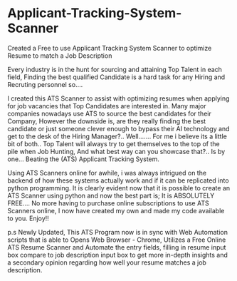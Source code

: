 # Applicant-Tracking-System-Scanner
Created a Free to use Applicant Tracking System Scanner to optimize Resume to match a Job Description

Every industry is in the hunt for sourcing and attaining Top Talent in each field, Finding the best qualified Candidate is a hard task for any Hiring and Recruting personnel so....

I created this ATS Scanner to assist with optimizing resumes when applying for job vacancies that Top Candidates are interested in. Many major companies nowadays use ATS to source the best candidates for their Company, However the downside is, are they really finding the best candidate or just someone clever enough to bypass their AI technology and get to the desk of the Hiring Manager?.. Well....... For me i believe its a little bit of both.. Top Talent will always try to get themselves to the top of the pile when Job Hunting, And what best way can you showcase that?.. Is by one... Beating the (ATS) Applicant Tracking System.

Using ATS Scanners online for awhile, i was always intrigued on the backend of how these systems actually work and if it can be replicated into python programming. It is clearly evident now that it is possible to create an ATS Scanner using python and now the best part is; It is ABSOLUTELY FREE.... No more having to purchase online subscriptions to use ATS Scanners online, I now have created my own and made my code available to you. Enjoy!!

p.s Newly Updated, This ATS Program now is in sync with Web Automation scripts that is able to Opens Web Browser - Chrome, Utilizes a Free Online ATS Resume Scanner and Automate the entry fields, filling in resume input box compare to job description input box to get more in-depth insights and a secondary opinion regarding how well your resume matches a job description.
